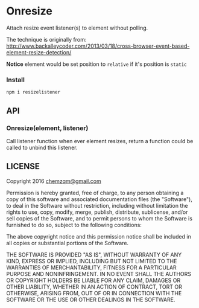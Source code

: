 # Onresize

Attach resize event listener(s) to element without polling.

The technique is originally from: http://www.backalleycoder.com/2013/03/18/cross-browser-event-based-element-resize-detection/

**Notice** element would be set position to `relative` if it's position is
`static`

### Install

    npm i resizelistener

## API

### Onresize(element, listener)

Call listener function when ever element resizes, return a function could be
called to unbind this listener.

## LICENSE

  Copyright 2016 chemzqm@gmail.com

  Permission is hereby granted, free of charge, to any person obtaining
  a copy of this software and associated documentation files (the "Software"),
  to deal in the Software without restriction, including without limitation
  the rights to use, copy, modify, merge, publish, distribute, sublicense,
  and/or sell copies of the Software, and to permit persons to whom the
  Software is furnished to do so, subject to the following conditions:

  The above copyright notice and this permission notice shall be included
  in all copies or substantial portions of the Software.

  THE SOFTWARE IS PROVIDED "AS IS", WITHOUT WARRANTY OF ANY KIND,
  EXPRESS OR IMPLIED, INCLUDING BUT NOT LIMITED TO THE WARRANTIES
  OF MERCHANTABILITY, FITNESS FOR A PARTICULAR PURPOSE AND NONINFRINGEMENT.
  IN NO EVENT SHALL THE AUTHORS OR COPYRIGHT HOLDERS BE LIABLE FOR ANY CLAIM,
  DAMAGES OR OTHER LIABILITY, WHETHER IN AN ACTION OF CONTRACT,
  TORT OR OTHERWISE, ARISING FROM, OUT OF OR IN CONNECTION WITH THE SOFTWARE
  OR THE USE OR OTHER DEALINGS IN THE SOFTWARE.

